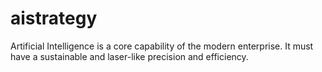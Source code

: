 # aistrategy
Artificial Intelligence is a core capability of the modern enterprise. It must have a sustainable and laser-like precision and efficiency.
